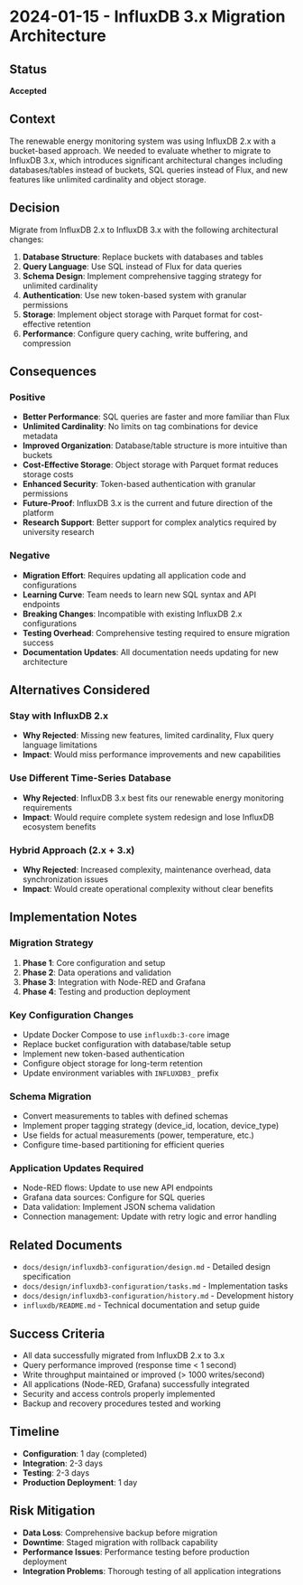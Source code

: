 # 2024-01-15 - InfluxDB 3.x Migration Architecture

## Status
**Accepted**

## Context
The renewable energy monitoring system was using InfluxDB 2.x with a bucket-based approach. We needed to evaluate whether to migrate to InfluxDB 3.x, which introduces significant architectural changes including databases/tables instead of buckets, SQL queries instead of Flux, and new features like unlimited cardinality and object storage.

## Decision
Migrate from InfluxDB 2.x to InfluxDB 3.x with the following architectural changes:

1. **Database Structure**: Replace buckets with databases and tables
2. **Query Language**: Use SQL instead of Flux for data queries
3. **Schema Design**: Implement comprehensive tagging strategy for unlimited cardinality
4. **Authentication**: Use new token-based system with granular permissions
5. **Storage**: Implement object storage with Parquet format for cost-effective retention
6. **Performance**: Configure query caching, write buffering, and compression

## Consequences

### Positive
- **Better Performance**: SQL queries are faster and more familiar than Flux
- **Unlimited Cardinality**: No limits on tag combinations for device metadata
- **Improved Organization**: Database/table structure is more intuitive than buckets
- **Cost-Effective Storage**: Object storage with Parquet format reduces storage costs
- **Enhanced Security**: Token-based authentication with granular permissions
- **Future-Proof**: InfluxDB 3.x is the current and future direction of the platform
- **Research Support**: Better support for complex analytics required by university research

### Negative
- **Migration Effort**: Requires updating all application code and configurations
- **Learning Curve**: Team needs to learn new SQL syntax and API endpoints
- **Breaking Changes**: Incompatible with existing InfluxDB 2.x configurations
- **Testing Overhead**: Comprehensive testing required to ensure migration success
- **Documentation Updates**: All documentation needs updating for new architecture

## Alternatives Considered

### Stay with InfluxDB 2.x
- **Why Rejected**: Missing new features, limited cardinality, Flux query language limitations
- **Impact**: Would miss performance improvements and new capabilities

### Use Different Time-Series Database
- **Why Rejected**: InfluxDB 3.x best fits our renewable energy monitoring requirements
- **Impact**: Would require complete system redesign and lose InfluxDB ecosystem benefits

### Hybrid Approach (2.x + 3.x)
- **Why Rejected**: Increased complexity, maintenance overhead, data synchronization issues
- **Impact**: Would create operational complexity without clear benefits

## Implementation Notes

### Migration Strategy
1. **Phase 1**: Core configuration and setup
2. **Phase 2**: Data operations and validation
3. **Phase 3**: Integration with Node-RED and Grafana
4. **Phase 4**: Testing and production deployment

### Key Configuration Changes
- Update Docker Compose to use `influxdb:3-core` image
- Replace bucket configuration with database/table setup
- Implement new token-based authentication
- Configure object storage for long-term retention
- Update environment variables with `INFLUXDB3_` prefix

### Schema Migration
- Convert measurements to tables with defined schemas
- Implement proper tagging strategy (device_id, location, device_type)
- Use fields for actual measurements (power, temperature, etc.)
- Configure time-based partitioning for efficient queries

### Application Updates Required
- Node-RED flows: Update to use new API endpoints
- Grafana data sources: Configure for SQL queries
- Data validation: Implement JSON schema validation
- Connection management: Update with retry logic and error handling

## Related Documents
- `docs/design/influxdb3-configuration/design.md` - Detailed design specification
- `docs/design/influxdb3-configuration/tasks.md` - Implementation tasks
- `docs/design/influxdb3-configuration/history.md` - Development history
- `influxdb/README.md` - Technical documentation and setup guide

## Success Criteria
- All data successfully migrated from InfluxDB 2.x to 3.x
- Query performance improved (response time < 1 second)
- Write throughput maintained or improved (> 1000 writes/second)
- All applications (Node-RED, Grafana) successfully integrated
- Security and access controls properly implemented
- Backup and recovery procedures tested and working

## Timeline
- **Configuration**: 1 day (completed)
- **Integration**: 2-3 days
- **Testing**: 2-3 days
- **Production Deployment**: 1 day

## Risk Mitigation
- **Data Loss**: Comprehensive backup before migration
- **Downtime**: Staged migration with rollback capability
- **Performance Issues**: Performance testing before production deployment
- **Integration Problems**: Thorough testing of all application integrations 